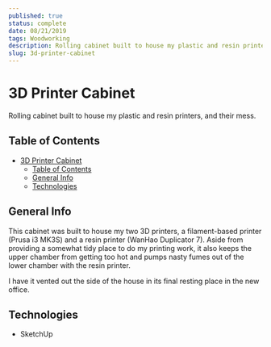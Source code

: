 ```yaml
---
published: true
status: complete
date: 08/21/2019
tags: Woodworking
description: Rolling cabinet built to house my plastic and resin printers, and their mess.
slug: 3d-printer-cabinet
---
```


# 3D Printer Cabinet

Rolling cabinet built to house my plastic and resin printers, and their mess.

## Table of Contents

- [3D Printer Cabinet](#3d-printer-cabinet)
  - [Table of Contents](#table-of-contents)
  - [General Info](#general-info)
  - [Technologies](#technologies)

## General Info

This cabinet was built to house my two 3D printers, a filament-based printer (Prusa i3 MK3S) and a resin printer (WanHao Duplicator 7). Aside from providing a somewhat tidy place to do my printing work, it also keeps the upper chamber from getting too hot and pumps nasty fumes out of the lower chamber with the resin printer.

I have it vented out the side of the house in its final resting place in the new office.

## Technologies

- SketchUp
